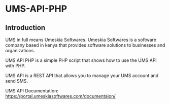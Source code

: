 # UMS-API-PHP

## Introduction

UMS in full means Umeskia Softwares. Umeskia Softwares  is a software company based in kenya that provides software solutions to businesses and organizations.

UMS API PHP is a simple PHP script that shows how to use the UMS API with PHP.

UMS API is a REST API that allows you to manage your UMS account and send SMS.

UMS API Documentation: https://portal.umeskiasoftwares.com/documentaion/

